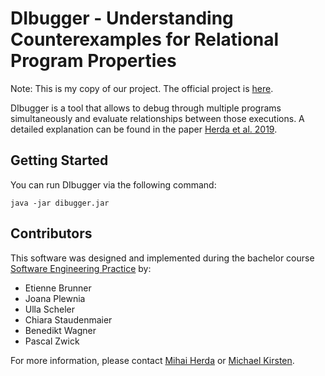 # DIbugger - Understanding Counterexamples for Relational Program Properties

Note: This is my copy of our project. The official project is [here](https://git.scc.kit.edu/i57/dibugger).

DIbugger is a tool that allows to debug through multiple programs simultaneously and evaluate relationships between those executions.
A detailed explanation can be found in the paper [Herda et al. 2019](https://formal.iti.kit.edu/biblio/?lang=en&key=HerdaKirstenEA2019).

## Getting Started

You can run DIbugger via the following command:

```
java -jar dibugger.jar
```


## Contributors

This software was designed and implemented during the bachelor course [Software Engineering Practice](https://formal.iti.kit.edu/teaching/pse/201718/) by:

* Etienne Brunner
* Joana Plewnia
* Ulla Scheler
* Chiara Staudenmaier
* Benedikt Wagner
* Pascal Zwick

For more information, please contact [Mihai Herda](https://formal.iti.kit.edu/~herda/?lang=en) or [Michael Kirsten](https://formal.iti.kit.edu/~kirsten/?lang=en).
